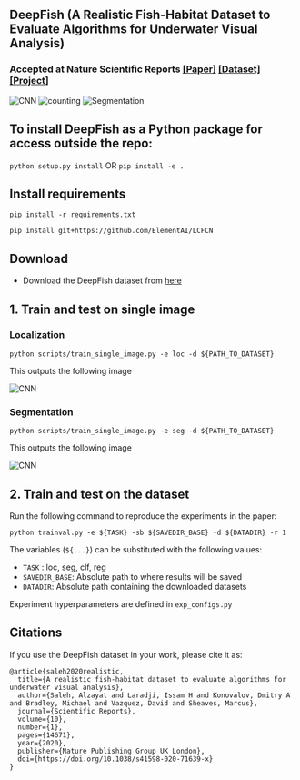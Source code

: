 

## DeepFish (A Realistic Fish-Habitat Dataset to Evaluate Algorithms for Underwater Visual Analysis) 

### Accepted at Nature Scientific Reports [[Paper]](https://www.nature.com/articles/s41598-020-71639-x) [[Dataset]](https://cloudstor.aarnet.edu.au/plus/s/NfjObIhtUYO6332)  [[Project]](https://alzayats.github.io/DeepFish/) 

![CNN](docs/Figure_4.png)
![counting](docs/count.gif) 
![Segmentation](docs/seg.gif) 

## To install DeepFish as a Python package for access outside the repo:
`python setup.py install` OR `pip install -e .`

## Install requirements
`pip install -r requirements.txt` 

`pip install git+https://github.com/ElementAI/LCFCN`

## Download

*  Download the DeepFish dataset from [here](http://data.qld.edu.au/public/Q5842/2020-AlzayatSaleh-00e364223a600e83bd9c3f5bcd91045-DeepFish/)

## 1. Train and test on single image

### Localization
```
python scripts/train_single_image.py -e loc -d ${PATH_TO_DATASET}
```

This outputs the following image 

![CNN](docs/single_image_loc.png)

### Segmentation

```
python scripts/train_single_image.py -e seg -d ${PATH_TO_DATASET}
```

This outputs the following image 

![CNN](docs/single_image_seg.png)

## 2. Train and test on the dataset

Run the following command to reproduce the experiments in the paper:

`python trainval.py -e ${TASK} -sb ${SAVEDIR_BASE} -d ${DATADIR} -r 1`

The variables (`${...}`) can be substituted with the following values:

* `TASK` : loc, seg, clf, reg
* `SAVEDIR_BASE`: Absolute path to where results will be saved
* `DATADIR`: Absolute path containing the downloaded datasets

Experiment hyperparameters are defined in `exp_configs.py`

## Citations

If you use the DeepFish dataset in your work, please cite it as:

```
@article{saleh2020realistic,
  title={A realistic fish-habitat dataset to evaluate algorithms for underwater visual analysis},
  author={Saleh, Alzayat and Laradji, Issam H and Konovalov, Dmitry A and Bradley, Michael and Vazquez, David and Sheaves, Marcus},
  journal={Scientific Reports},
  volume={10},
  number={1},
  pages={14671},
  year={2020},
  publisher={Nature Publishing Group UK London},
  doi={https://doi.org/10.1038/s41598-020-71639-x}
}
```
